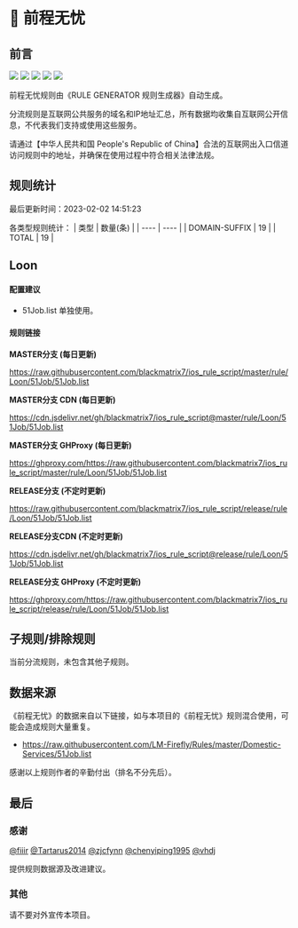 # 🧸 前程无忧

## 前言

![](https://shields.io/badge/-移除重复规则-ff69b4) ![](https://shields.io/badge/-DOMAIN与DOMAIN--SUFFIX合并-green) ![](https://shields.io/badge/-DOMAIN--SUFFIX间合并-critical) ![](https://shields.io/badge/-DOMAIN--SUFFIX与DOMAIN--KEYWORD合并-blue) ![](https://shields.io/badge/-IP--CIDR(6)合并-blueviolet) 

前程无忧规则由《RULE GENERATOR 规则生成器》自动生成。

分流规则是互联网公共服务的域名和IP地址汇总，所有数据均收集自互联网公开信息，不代表我们支持或使用这些服务。

请通过【中华人民共和国 People's Republic of China】合法的互联网出入口信道访问规则中的地址，并确保在使用过程中符合相关法律法规。

## 规则统计

最后更新时间：2023-02-02 14:51:23

各类型规则统计：
| 类型 | 数量(条)  | 
| ---- | ----  |
| DOMAIN-SUFFIX | 19  | 
| TOTAL | 19  | 


## Loon 

#### 配置建议
- 51Job.list 单独使用。

#### 规则链接
**MASTER分支 (每日更新)**

https://raw.githubusercontent.com/blackmatrix7/ios_rule_script/master/rule/Loon/51Job/51Job.list

**MASTER分支 CDN (每日更新)**

https://cdn.jsdelivr.net/gh/blackmatrix7/ios_rule_script@master/rule/Loon/51Job/51Job.list

**MASTER分支 GHProxy (每日更新)**

https://ghproxy.com/https://raw.githubusercontent.com/blackmatrix7/ios_rule_script/master/rule/Loon/51Job/51Job.list

**RELEASE分支 (不定时更新)**

https://raw.githubusercontent.com/blackmatrix7/ios_rule_script/release/rule/Loon/51Job/51Job.list

**RELEASE分支CDN (不定时更新)**

https://cdn.jsdelivr.net/gh/blackmatrix7/ios_rule_script@release/rule/Loon/51Job/51Job.list

**RELEASE分支 GHProxy (不定时更新)**

https://ghproxy.com/https://raw.githubusercontent.com/blackmatrix7/ios_rule_script/release/rule/Loon/51Job/51Job.list

## 子规则/排除规则


当前分流规则，未包含其他子规则。

## 数据来源

《前程无忧》的数据来自以下链接，如与本项目的《前程无忧》规则混合使用，可能会造成规则大量重复。

- https://raw.githubusercontent.com/LM-Firefly/Rules/master/Domestic-Services/51Job.list


感谢以上规则作者的辛勤付出（排名不分先后）。

## 最后

### 感谢

[@fiiir](https://github.com/fiiir) [@Tartarus2014](https://github.com/Tartarus2014) [@zjcfynn](https://github.com/zjcfynn) [@chenyiping1995](https://github.com/chenyiping1995) [@vhdj](https://github.com/vhdj)

提供规则数据源及改进建议。

### 其他

请不要对外宣传本项目。